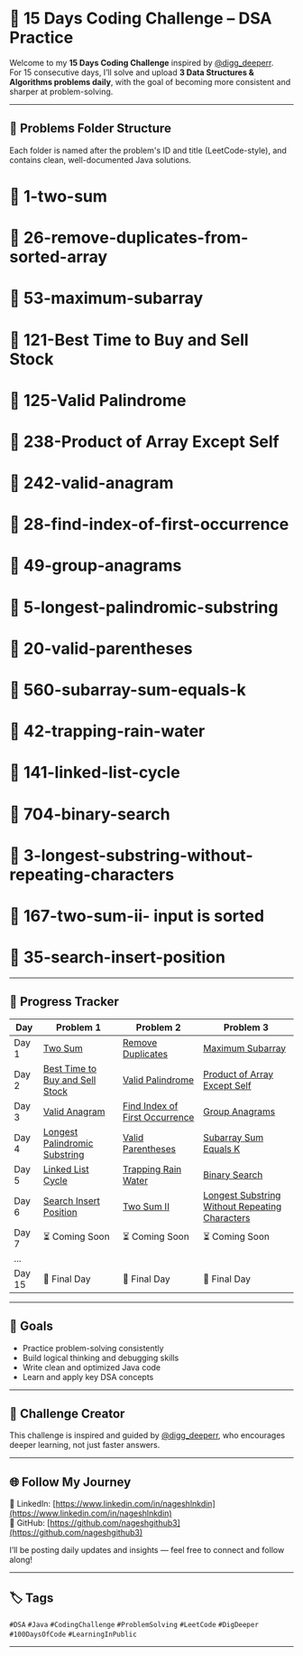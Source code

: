 # 🚀 15 Days Coding Challenge – DSA Practice

Welcome to my **15 Days Coding Challenge** inspired by [@digg_deeperr](https://www.instagram.com/digg_deeperr/).  
For 15 consecutive days, I’ll solve and upload **3 Data Structures & Algorithms problems daily**, with the goal of becoming more consistent and sharper at problem-solving.

---

## 📌 Problems Folder Structure

Each folder is named after the problem's ID and title (LeetCode-style), and contains clean, well-documented Java solutions.

# 📁 1-two-sum
# 📁 26-remove-duplicates-from-sorted-array
# 📁 53-maximum-subarray
# 📁 121-Best Time to Buy and Sell Stock
# 📁 125-Valid Palindrome
# 📁 238-Product of Array Except Self
# 📂 242-valid-anagram
# 📂 28-find-index-of-first-occurrence
# 📂 49-group-anagrams
# 📂 5-longest-palindromic-substring
# 📂 20-valid-parentheses
# 📂 560-subarray-sum-equals-k
# 📂 42-trapping-rain-water
# 📂 141-linked-list-cycle
# 📂 704-binary-search
# 📂 3-longest-substring-without-repeating-characters
# 📂 167-two-sum-ii- input is sorted
# 📂 35-search-insert-position


---

## 📅 Progress Tracker

| Day   | Problem 1 | Problem 2 | Problem 3 |
|-------|-----------|-----------|-----------|
| Day 1 | [Two Sum](./1-two-sum) | [Remove Duplicates](./26-remove-duplicates-from-sorted-array) | [Maximum Subarray](./53-maximum-subarray) |
| Day 2 | [Best Time to Buy and Sell Stock](./121-best-time-to-buy-and-sell-stock) | [Valid Palindrome](./125-valid-palindrome) | [Product of Array Except Self](./238-product-of-array-except-self) |
| Day 3 | [Valid Anagram](./242-valid-anagram) | [Find Index of First Occurrence](./28-find-index-of-first-occurrence) | [Group Anagrams](./49-group-anagrams) |
| Day 4 | [Longest Palindromic Substring](./5-longest-palindromic-substring) | [Valid Parentheses](./20-valid-parentheses) | [Subarray Sum Equals K](./560-subarray-sum-equals-k) |
| Day 5 | [Linked List Cycle](./141-linked-list-cycle) | [Trapping Rain Water](./42-trapping-rain-water) | [Binary Search](./704-binary-search) |
| Day 6 | [Search Insert Position](./35-search-insert-position) | [Two Sum II](./167-two-sum-ii) | [Longest Substring Without Repeating Characters](./3-longest-substring-without-repeating-characters) |
| Day 7 | ⏳ Coming Soon | ⏳ Coming Soon | ⏳ Coming Soon |
| ...   |             |             |             |
| Day 15 | 🚀 Final Day | 🚀 Final Day | 🚀 Final Day |

---

## 🧠 Goals

- Practice problem-solving consistently
- Build logical thinking and debugging skills
- Write clean and optimized Java code
- Learn and apply key DSA concepts

---

## 🔗 Challenge Creator

This challenge is inspired and guided by [@digg_deeperr](https://www.linkedin.com/in/digg_deeperr/), who encourages deeper learning, not just faster answers.

---

## 🌐 Follow My Journey

📌 LinkedIn: [https://www.linkedin.com/in/nageshlnkdin](https://www.linkedin.com/in/nageshlnkdin)  
📌 GitHub: [https://github.com/nageshgithub3](https://github.com/nageshgithub3)

I’ll be posting daily updates and insights — feel free to connect and follow along!

---

## 🏷️ Tags

`#DSA` `#Java` `#CodingChallenge` `#ProblemSolving` `#LeetCode` `#DigDeeper` `#100DaysOfCode` `#LearningInPublic`

---
